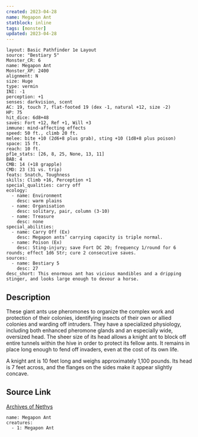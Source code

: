 ```yaml
---
created: 2023-04-28
name: Megapon Ant
statblock: inline
tags: [monster]
updated: 2023-04-28
---
```

```statblock
layout: Basic Pathfinder 1e Layout
source: "Bestiary 5"
Monster_CR: 6
name: Megapon Ant
Monster_XP: 2400
alignment: N
size: Huge
type: vermin
INI: -1
perception: +1
senses: darkvision, scent
AC: 19, touch 7, flat-footed 19 (dex -1, natural +12, size -2)
HP: 75
hit_dice: 6d8+48
saves: Fort +12, Ref +1, Will +3
immune: mind-affecting effects
speed: 50 ft., climb 20 ft.
melee: bite +10 (2d6+8 plus grab), sting +10 (1d8+8 plus poison)
space: 15 ft.
reach: 10 ft.
pf1e_stats: [26, 8, 25, None, 13, 11]
BAB: 4
CMB: 14 (+18 grapple)
CMD: 23 (31 vs. trip)
feats: Snatch, Toughness
skills: Climb +16, Perception +1
special_qualities: carry off
ecology:
  - name: Environment
    desc: warm plains
  - name: Organisation
    desc: solitary, pair, column (3-10)
  - name: Treasure
    desc: none
special_abilities:
  - name: Carry Off (Ex)
    desc: Megapon ants’ carrying capacity is triple normal.
  - name: Poison (Ex)
    desc: Sting-injury; save Fort DC 20; frequency 1/round for 6 rounds; effect 1d6 Str; cure 2 consecutive saves.
sources:
  - name: Bestiary 5
    desc: 27
desc_short: This enormous ant has vicious mandibles and a dripping stinger, and looks large enough to devour a horse.
```
## Description
These giant ants use pheromones to organize the complex work and protection of their colonies, identifying insects of their own or allied colonies and warding off intruders. They have a specialized physiology, including both enhanced pheromone glands and an especially wide, oversized head. The sheer size of its head allows a knight ant to block off entire tunnels within the hive in order to protect its fellow ants. It remains in place long enough to fend off invaders, even at the cost of its own life.

A knight ant is 10 feet long and weighs approximately 1,100 pounds. Its head is 7 feet across, and the flanges on the sides make it appear slightly concave.
## Source Link
[Archives of Nethys](https://aonprd.com/MonsterDisplay.aspx?ItemName=Megapon%20Ant)
```encounter-table
name: Megapon Ant
creatures:
  - 1: Megapon Ant
```
